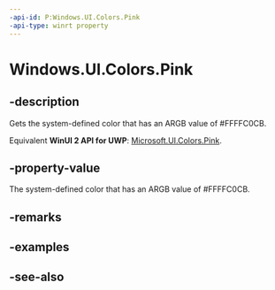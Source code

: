 ```yaml
---
-api-id: P:Windows.UI.Colors.Pink
-api-type: winrt property
---
```


<!-- Property syntax
public Windows.UI.Color Pink { get; }
-->

# Windows.UI.Colors.Pink

## -description

Gets the system-defined color that has an ARGB value of #FFFFC0CB.

Equivalent **WinUI 2 API for UWP**: [Microsoft.UI.Colors.Pink](/windows/winui/api/microsoft.ui.colors.pink).

## -property-value

The system-defined color that has an ARGB value of #FFFFC0CB.

## -remarks

## -examples

## -see-also
